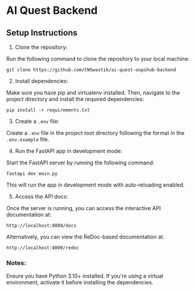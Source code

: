 # AI Quest Backend

## Setup Instructions

1. Clone the repository:

Run the following command to clone the repository to your local machine:

`git clone https://github.com/CWSwastik/ai-quest-oopshub-backend`

2. Install dependencies:

Make sure you have pip and virtualenv installed. Then, navigate to the project directory and install the required dependencies:

`pip install -r requirements.txt`

3. Create a `.env` file:

Create a `.env` file in the project root directory following the format in the `.env.example` file.

4. Run the FastAPI app in development mode:

Start the FastAPI server by running the following command:

`fastapi dev main.py`

This will run the app in development mode with auto-reloading enabled.

5. Access the API docs:

Once the server is running, you can access the interactive API documentation at:

`http://localhost:8000/docs`

Alternatively, you can view the ReDoc-based documentation at:

`http://localhost:8000/redoc`

### Notes:

Ensure you have Python 3.10+ installed.
If you're using a virtual environment, activate it before installing the dependencies.

```

```
